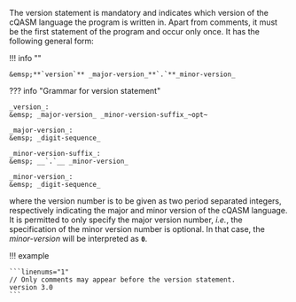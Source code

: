 The version statement is mandatory and indicates which version of the cQASM language the program is written in.
Apart from comments, it must be the first statement of the program and occur only once.
It has the following general form:

!!! info "" 
    
    &emsp;**`version`** _major-version_**`.`**_minor-version_

??? info "Grammar for version statement"

    _version_:  
    &emsp; _major-version_ _minor-version-suffix_~opt~

    _major-version_:  
    &emsp; _digit-sequence_

    _minor-version-suffix_:  
    &emsp; __`.`__ _minor-version_

    _minor-version_:  
    &emsp; _digit-sequence_

where the version number is to be given as two period separated integers,
respectively indicating the major and minor version of the cQASM language.
It is permitted to only specify the major version number, _i.e._,
the specification of the minor version number is optional.
In that case, the _minor-version_ will be interpreted as **`0`**.

!!! example

    ```linenums="1"
    // Only comments may appear before the version statement.
    version 3.0
    ```
